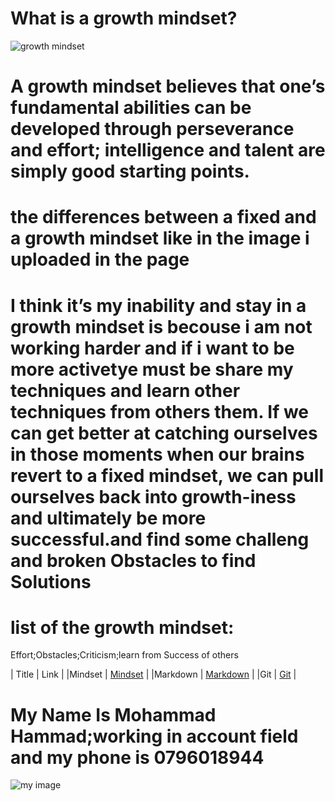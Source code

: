 # What is a growth mindset?

![growth mindset](https://irp-cdn.multiscreensite.com/069d5d93/dms3rep/multi/fixed.png)

# A growth mindset believes that one’s fundamental abilities can be developed through perseverance and effort; intelligence and talent are simply good starting points.
# the differences between a fixed and a growth mindset like in the image i uploaded in the page 
# I think it’s my inability  and stay in  a growth mindset is becouse i am not working harder and  if i want to be more activetye   must be share my techniques and learn other techniques from others  them. If we can get better at catching ourselves in those moments when our brains revert to a fixed mindset, we can pull ourselves back into growth-iness and ultimately be more successful.and find some challeng and broken Obstacles to find Solutions
# list of the growth mindset: 
Effort;Obstacles;Criticism;learn from Success of others





|    Title       |    Link        | 
|Mindset	     |   [Mindset](https://mohammadhammad0796018944.github.io/reading-notes/Mindset.md)  |
|Markdown	     | [Markdown](https://mohammadhammad0796018944.github.io/reading-notes/markdown1.md)   |
|Git             |   [Git](https://mohammadhammad0796018944.github.io/reading-notes/Git.md)      |



# My Name Is Mohammad Hammad;working in account field and my phone is 0796018944
![my image](https://pbs.twimg.com/profile_images/653816883909627904/qzpJ6uxO.jpg)
